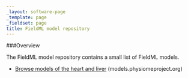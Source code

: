 ```yaml
---
_layout: software-page
_template: page
_fieldset: page
title: FieldML model repository
---
```

###Overview

The FieldML model repository contains a small list of FieldML models.
<ul class="arrow-2 dotted"><li><a href="http://models.physiomeproject.org/fieldml">Browse models of the heart and liver</a> (models.physiomeproject.org)</li></ul>
